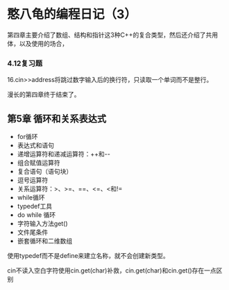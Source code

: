 # 憨八龟的编程日记（3）

第四章主要介绍了数组、结构和指针这3种C++的复合类型，然后还介绍了共用体，以及使用的场合，

### 4.12复习题

16.cin>>address将跳过数字输入后的换行符，只读取一个单词而不是整行。



漫长的第四章终于结束了。

## 第5章 循环和关系表达式

- for循环
- 表达式和语句
- 递增运算符和递减运算符：++和--
- 组合赋值运算符
- 复合语句（语句块）
- 逗号运算符
- 关系运算符：>、>=、==、<=、<和!=
- while循环
- typedef工具
- do while 循环
- 字符输入方法get()
- 文件尾条件
- 嵌套循环和二维数组

使用typedef而不是define来建立名称，就不会创建新类型。

cin不读入空白字符使用cin.get(char)补救，cin.get(char)和cin.get()存在一点区别